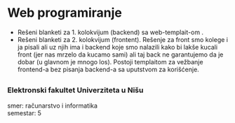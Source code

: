 # Web programiranje

- Rešeni blanketi za 1. kolokvijum (backend) sa web-templait-om .
- Rešeni blanketi za 2. kolokvijum (frontent). Rešenje za front smo kolege i ja pisali ali uz njih ima i backend koje smo nalazili kako bi lakše kucali front (jer nas mrzelo da kucamo sami) ali taj back ne garantujemo da je dobar (u glavnom je mnogo los). Postoji templaitom za vežbanje frontend-a bez pisanja backend-a sa uputstvom za korišćenje.

##

### Elektronski fakultet Univerziteta u Nišu
smer: računarstvo i informatika<br>
semestar: 5

